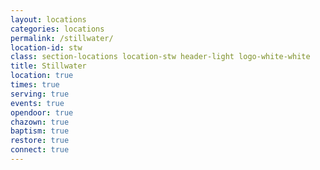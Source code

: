 ```yaml
---
layout: locations
categories: locations
permalink: /stillwater/
location-id: stw
class: section-locations location-stw header-light logo-white-white
title: Stillwater
location: true
times: true
serving: true
events: true
opendoor: true
chazown: true
baptism: true
restore: true
connect: true
---
```

